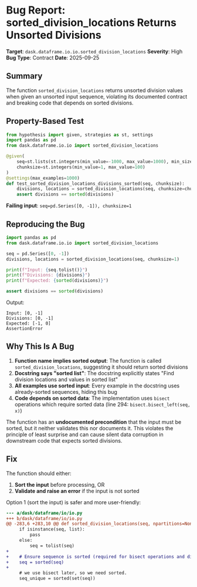 # Bug Report: sorted_division_locations Returns Unsorted Divisions

**Target**: `dask.dataframe.io.io.sorted_division_locations`
**Severity**: High
**Bug Type**: Contract
**Date**: 2025-09-25

## Summary

The function `sorted_division_locations` returns unsorted division values when given an unsorted input sequence, violating its documented contract and breaking code that depends on sorted divisions.

## Property-Based Test

```python
from hypothesis import given, strategies as st, settings
import pandas as pd
from dask.dataframe.io.io import sorted_division_locations

@given(
    seq=st.lists(st.integers(min_value=-1000, max_value=1000), min_size=1).map(pd.Series),
    chunksize=st.integers(min_value=1, max_value=100)
)
@settings(max_examples=1000)
def test_sorted_division_locations_divisions_sorted(seq, chunksize):
    divisions, locations = sorted_division_locations(seq, chunksize=chunksize)
    assert divisions == sorted(divisions)
```

**Failing input**: `seq=pd.Series([0, -1]), chunksize=1`

## Reproducing the Bug

```python
import pandas as pd
from dask.dataframe.io.io import sorted_division_locations

seq = pd.Series([0, -1])
divisions, locations = sorted_division_locations(seq, chunksize=1)

print(f"Input: {seq.tolist()}")
print(f"Divisions: {divisions}")
print(f"Expected: {sorted(divisions)}")

assert divisions == sorted(divisions)
```

Output:
```
Input: [0, -1]
Divisions: [0, -1]
Expected: [-1, 0]
AssertionError
```

## Why This Is A Bug

1. **Function name implies sorted output**: The function is called `sorted_division_locations`, suggesting it should return sorted divisions
2. **Docstring says "sorted list"**: The docstring explicitly states "Find division locations and values in sorted list"
3. **All examples use sorted input**: Every example in the docstring uses already-sorted sequences, hiding this bug
4. **Code depends on sorted data**: The implementation uses `bisect` operations which require sorted data (line 294: `bisect.bisect_left(seq, x)`)

The function has an **undocumented precondition** that the input must be sorted, but it neither validates this nor documents it. This violates the principle of least surprise and can cause silent data corruption in downstream code that expects sorted divisions.

## Fix

The function should either:
1. **Sort the input** before processing, OR
2. **Validate and raise an error** if the input is not sorted

Option 1 (sort the input) is safer and more user-friendly:

```diff
--- a/dask/dataframe/io/io.py
+++ b/dask/dataframe/io/io.py
@@ -283,6 +283,10 @@ def sorted_division_locations(seq, npartitions=None, chunksize=None):
     if isinstance(seq, list):
         pass
     else:
         seq = tolist(seq)
+
+    # Ensure sequence is sorted (required for bisect operations and division semantics)
+    seq = sorted(seq)
+
     # we use bisect later, so we need sorted.
     seq_unique = sorted(set(seq))
```